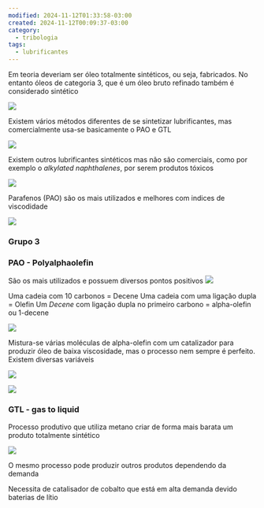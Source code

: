 ```yaml
---
modified: 2024-11-12T01:33:58-03:00
created: 2024-11-12T00:09:37-03:00
category:
  - tribologia
tags:
  - lubrificantes
---
```

Em teoria deveriam ser óleo totalmente sintéticos, ou seja, fabricados. No entanto óleos de categoria 3, que é um óleo bruto refinado também é considerado sintético 

![](https://res.cloudinary.com/boloko/image/upload/f_auto/v1731382387/furushow7/image_zatgkh.png)

Existem vários métodos diferentes de se sintetizar lubrificantes, mas comercialmente usa-se basicamente o PAO e GTL

![](https://res.cloudinary.com/boloko/image/upload/f_auto/v1731384213/furushow7/image_kggo7i.png)


Existem outros lubrificantes sintéticos mas não são comerciais, como por exemplo o _alkylated naphthalenes_, por serem produtos tóxicos

![](https://res.cloudinary.com/boloko/image/upload/f_auto/v1731385053/furushow7/image_ldqd5p.png)


Parafenos (PAO) são os mais utilizados e melhores com indices de viscodidade 

![](https://res.cloudinary.com/boloko/image/upload/f_auto/v1731383862/furushow7/image_r11xkq.png)

### Grupo 3


### PAO - Polyalphaolefin

São os mais utilizados e possuem diversos pontos positivos
![](https://res.cloudinary.com/boloko/image/upload/f_auto/v1731385940/furushow7/image_wo014g.png)


Uma cadeia com 10 carbonos = Decene
Uma cadeia com uma ligação dupla = Olefin
Um _Decene_ com ligação dupla no primeiro carbono = alpha-olefin ou 1-decene

![](https://res.cloudinary.com/boloko/image/upload/f_auto/v1731385393/furushow7/image_rzsuz6.png)

Mistura-se várias moléculas de alpha-olefin com um catalizador para produzir óleo de baixa viscosidade, mas o processo nem sempre é perfeito. Existem diversas variáveis

![](https://res.cloudinary.com/boloko/image/upload/f_auto/v1731385806/furushow7/image_vwqqqt.png)



![](https://res.cloudinary.com/boloko/image/upload/f_auto/v1731382858/furushow7/image_wtwc9b.png)






### GTL - gas to liquid

Processo produtivo que utiliza metano criar de forma mais barata um produto totalmente sintético

![](https://res.cloudinary.com/boloko/image/upload/f_auto/v1731384425/furushow7/image_nsqokc.png)

O mesmo processo pode produzir outros produtos dependendo da demanda

Necessita de catalisador de cobalto que está em alta demanda devido baterias de lítio